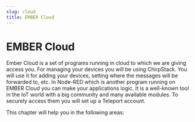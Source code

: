 ```yaml
---
slug: cloud
title: EMBER Cloud
---
```


# EMBER Cloud

Ember Cloud is a set of programs running in cloud to which we are giving access you. For managing your devices you will be using ChirpStack. You will use it for adding your devices, setting where the messages will be forwarded to, etc. In Node-RED which is another program running on EMBER Cloud you can make your applications logic. It is a well-known tool in the IoT world with a big community and many available modules. To securely access them you will set up a Teleport account.

This chapter will help you in the following areas:


